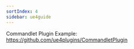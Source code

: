 ```yaml
---
sortIndex: 4
sidebar: ue4guide
---
```


Commandlet Plugin Example: <https://github.com/ue4plugins/CommandletPlugin>

<!--excerpt-->
